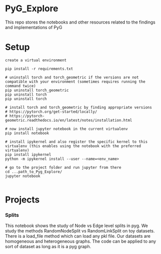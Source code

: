 # PyG_Explore
This repo stores the notebooks and other resources related to the findings and implementations of PyG

# Setup

```
create a virtual environment

pip install -r requirements.txt

# uninstall torch and torch_geometric if the versions are not compatible with your environment (sometimes requires running the command twice)
pip uninstall torch_geometric
pip uninstall torch
pip uninstall torch

# install torch and torch_geometric by finding appropriate versions
# https://pytorch.org/get-started/locally/
# https://pytorch-geometric.readthedocs.io/en/latest/notes/installation.html

# now install jupyter notebook in the current virtualenv
pip install notebook

# install ipykernel and also register the specific kernel to this virtualenv (this enables using the notebook with the preferred virtualenv)
pip install ipykernel
python -m ipykernel install --user --name=<env_name>

# go to the project folder and run jupyter from there
cd ...path_to_Pyg_Explore/
jupyter notebook


```

# Projects

### Splits

This notebook shows the study of Node vs Edge level splits in pyg. We study the methods RandomNodeSplit vs RandomLinkSplit on toy datasets. There is a load_file method which can load any pkl file. Our datasets are homogeneous and heterogeneous graphs. The code can be applied to any sort of dataset as long as it is a pyg graph.